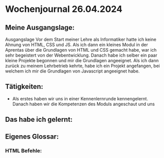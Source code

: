 # Wochenjournal 26.04.2024

## Meine Ausgangslage:
Ausgangslage
Vor dem Start meiner Lehre als Informatiker hatte ich keine Ahnung von HTML, CSS und JS. Als ich dann ein kleines Modul in der Aprentas über die Grundlagen von HTML und CSS gemacht habe, war ich sehr begeistert von der Webentwicklung. Danach habe ich selber ein paar kleine Projekte begonnen und mir die Grundlagen angeeignet. Als ich dann zurück zu meinem Lehrbetrieb kehrte, habe ich ein Projekt angefangen, bei welchem ich mir die Grundlagen von Javascript angeeignet habe. 


## Tätigkeiten:

 -  Als erstes haben wir uns in einer Kennenlernrunde kennengelernt. Danach haben wir die Kompetenzen des Moduls angeschaut und uns 



## Das habe ich gelernt:

## Eigenes Glossar:

### HTML Befehle:
